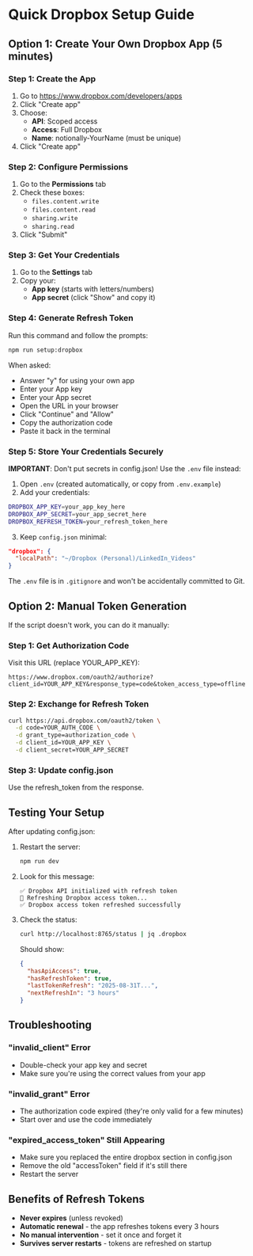 # Quick Dropbox Setup Guide

## Option 1: Create Your Own Dropbox App (5 minutes)

### Step 1: Create the App
1. Go to https://www.dropbox.com/developers/apps
2. Click "Create app"
3. Choose:
   - **API**: Scoped access
   - **Access**: Full Dropbox
   - **Name**: notionally-YourName (must be unique)
4. Click "Create app"

### Step 2: Configure Permissions
1. Go to the **Permissions** tab
2. Check these boxes:
   - `files.content.write`
   - `files.content.read`
   - `sharing.write`
   - `sharing.read`
3. Click "Submit"

### Step 3: Get Your Credentials
1. Go to the **Settings** tab
2. Copy your:
   - **App key** (starts with letters/numbers)
   - **App secret** (click "Show" and copy it)

### Step 4: Generate Refresh Token
Run this command and follow the prompts:
```bash
npm run setup:dropbox
```

When asked:
- Answer "y" for using your own app
- Enter your App key
- Enter your App secret
- Open the URL in your browser
- Click "Continue" and "Allow"
- Copy the authorization code
- Paste it back in the terminal

### Step 5: Store Your Credentials Securely

**IMPORTANT**: Don't put secrets in config.json! Use the `.env` file instead:

1. Open `.env` (created automatically, or copy from `.env.example`)
2. Add your credentials:
```bash
DROPBOX_APP_KEY=your_app_key_here
DROPBOX_APP_SECRET=your_app_secret_here
DROPBOX_REFRESH_TOKEN=your_refresh_token_here
```

3. Keep `config.json` minimal:
```json
"dropbox": {
  "localPath": "~/Dropbox (Personal)/LinkedIn_Videos"
}
```

The `.env` file is in `.gitignore` and won't be accidentally committed to Git.

## Option 2: Manual Token Generation

If the script doesn't work, you can do it manually:

### Step 1: Get Authorization Code
Visit this URL (replace YOUR_APP_KEY):
```
https://www.dropbox.com/oauth2/authorize?client_id=YOUR_APP_KEY&response_type=code&token_access_type=offline
```

### Step 2: Exchange for Refresh Token
```bash
curl https://api.dropbox.com/oauth2/token \
  -d code=YOUR_AUTH_CODE \
  -d grant_type=authorization_code \
  -d client_id=YOUR_APP_KEY \
  -d client_secret=YOUR_APP_SECRET
```

### Step 3: Update config.json
Use the refresh_token from the response.

## Testing Your Setup

After updating config.json:

1. Restart the server:
   ```bash
   npm run dev
   ```

2. Look for this message:
   ```
   ✅ Dropbox API initialized with refresh token
   🔄 Refreshing Dropbox access token...
   ✅ Dropbox access token refreshed successfully
   ```

3. Check the status:
   ```bash
   curl http://localhost:8765/status | jq .dropbox
   ```

   Should show:
   ```json
   {
     "hasApiAccess": true,
     "hasRefreshToken": true,
     "lastTokenRefresh": "2025-08-31T...",
     "nextRefreshIn": "3 hours"
   }
   ```

## Troubleshooting

### "invalid_client" Error
- Double-check your app key and secret
- Make sure you're using the correct values from your app

### "invalid_grant" Error
- The authorization code expired (they're only valid for a few minutes)
- Start over and use the code immediately

### "expired_access_token" Still Appearing
- Make sure you replaced the entire dropbox section in config.json
- Remove the old "accessToken" field if it's still there
- Restart the server

## Benefits of Refresh Tokens

- **Never expires** (unless revoked)
- **Automatic renewal** - the app refreshes tokens every 3 hours
- **No manual intervention** - set it once and forget it
- **Survives server restarts** - tokens are refreshed on startup